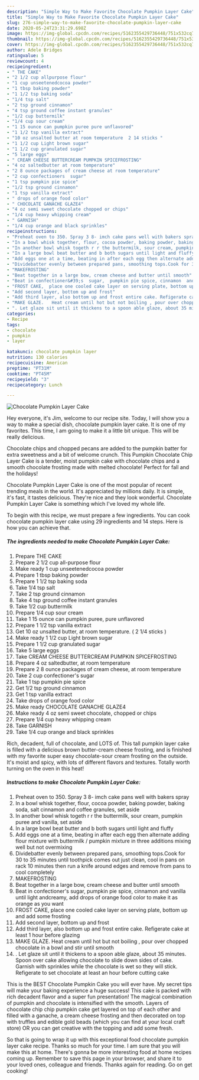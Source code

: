 ```yaml
---
description: "Simple Way to Make Favorite Chocolate Pumpkin Layer Cake"
title: "Simple Way to Make Favorite Chocolate Pumpkin Layer Cake"
slug: 276-simple-way-to-make-favorite-chocolate-pumpkin-layer-cake
date: 2020-05-24T23:31:29.698Z
image: https://img-global.cpcdn.com/recipes/5162355429736448/751x532cq70/chocolate-pumpkin-layer-cake-recipe-main-photo.jpg
thumbnail: https://img-global.cpcdn.com/recipes/5162355429736448/751x532cq70/chocolate-pumpkin-layer-cake-recipe-main-photo.jpg
cover: https://img-global.cpcdn.com/recipes/5162355429736448/751x532cq70/chocolate-pumpkin-layer-cake-recipe-main-photo.jpg
author: Adele Bridges
ratingvalue: 5
reviewcount: 4
recipeingredient:
- " THE CAKE"
- "2 1/2 cup allpurpose flour"
- "1 cup unseetenedcocoa powder"
- "1 tbsp baking powder"
- "1 1/2 tsp baking soda"
- "1/4 tsp salt"
- "2 tsp ground cinnamon"
- "4 tsp ground coffee instant granules"
- "1/2 cup buttermilk"
- "1/4 cup sour cream"
- "1 15 ounce can pumpkin puree pure unflavored"
- "1 1/2 tsp vanilla extract"
- "10 oz unsalted butter at room temperature  2 14 sticks "
- "1 1/2 cup Light brown sugar"
- "1 1/2 cup granulated sugar"
- "5 large eggs"
- " CREAM CHEESE BUTTERCREAM PUMPKIN SPICEFROSTING"
- "4 oz saltedbutter at room temperature"
- "2 8 ounce packages of cream cheese at room temperature"
- "2 cup confectioners  sugar"
- "1 tsp pumpkin pie spice"
- "1/2 tsp ground cinnamon"
- "1 tsp vanilla extract"
- " drops of orange food color"
- " CHOCOLATE GANACHE GLAZE4"
- "4 oz semi sweet chocolate chopped or chips"
- "1/4 cup heavy whipping cream"
- " GARNISH"
- "1/4 cup orange and black sprinkles"
recipeinstructions:
- "Preheat oven to 350. Spray 3 8- imch cake pans well with bakers spray"
- "In a bowl whisk together, flour, cocoa powder, baking powder, baking soda, salt cinnamon and coffee granules,  set aside"
- "In another bowl whisk togeth r r the buttermilk, sour cream, pumpkin puree and vanilla, set aside"
- "In a large bowl beat butter and b both sugars until light and fluffy"
- "Add eggs one at a time, beating in after each egg then alternate adding flour mixture with buttermilk / pumpkin mixture in three additions mixing well but not overmixing"
- "Dividebatter evenly between prepared pans, smoothing tops.Cook for 30 to 35 minutes until toothpick comes out just clean, cool in pans on rack 10 minutes then run a knife around edges and remove from pans to cool completely"
- "MAKEFROSTING"
- "Beat together in a large bow, cream cheese and butter until smooth"
- "Beat in confectioner&#39;s  sugar,  pumpkin pie spice, cinnamon  and vanilla until light andcreamy, add drops of orange food color to make it as orange as you want"
- "FROST CAKE,  place one cooled cake layer on serving plate, bottom up and add some frosting"
- "Add second layer, bottom up and frost"
- "Add third layer, also bottom up and frost entire cake. Refigerate cake at least 1 hour before glazing"
- "MAKE GLAZE.   Heat cream until hot but not boiling , pour over chopped chocolate in a bowl and stir until smooth"
- ". Let glaze sit until it thickens to a spoon able glaze, about 35 minutes. Spoon over cake allowing chocolate to slide down sides of cake. Garnish with sprinkles while the chocolate is wet so they will stick. Refigerate to set chocolate at least an hour before cutting cake"
categories:
- Recipe
tags:
- chocolate
- pumpkin
- layer

katakunci: chocolate pumpkin layer 
nutrition: 130 calories
recipecuisine: American
preptime: "PT31M"
cooktime: "PT45M"
recipeyield: "3"
recipecategory: Lunch

---
```



![Chocolate Pumpkin Layer Cake](https://img-global.cpcdn.com/recipes/5162355429736448/751x532cq70/chocolate-pumpkin-layer-cake-recipe-main-photo.jpg)

Hey everyone, it's Jim, welcome to our recipe site. Today, I will show you a way to make a special dish, chocolate pumpkin layer cake. It is one of my favorites. This time, I am going to make it a little bit unique. This will be really delicious.

Chocolate chips and chopped pecans are added to the pumpkin batter for extra sweetness and a bit of welcome crunch. This Pumpkin Chocolate Chip Layer Cake is a tender, moist pumpkin cake with chocolate chips and a smooth chocolate frosting made with melted chocolate! Perfect for fall and the holidays!

Chocolate Pumpkin Layer Cake is one of the most popular of recent trending meals in the world. It's appreciated by millions daily. It is simple, it's fast, it tastes delicious. They're nice and they look wonderful. Chocolate Pumpkin Layer Cake is something which I've loved my whole life.


To begin with this recipe, we must prepare a few ingredients. You can cook chocolate pumpkin layer cake using 29 ingredients and 14 steps. Here is how you can achieve that.

<!--inarticleads1-->

##### The ingredients needed to make Chocolate Pumpkin Layer Cake:

1. Prepare  THE CAKE
1. Prepare 2 1/2 cup all-purpose flour
1. Make ready 1 cup unseetenedcocoa powder
1. Prepare 1 tbsp baking powder
1. Prepare 1 1/2 tsp baking soda
1. Take 1/4 tsp salt
1. Take 2 tsp ground cinnamon
1. Take 4 tsp ground coffee instant granules
1. Take 1/2 cup buttermilk
1. Prepare 1/4 cup sour cream
1. Take 1 15 ounce can pumpkin puree, pure unflavored
1. Prepare 1 1/2 tsp vanilla extract
1. Get 10 oz unsalted butter, at room temperature. ( 2 1/4 sticks )
1. Make ready 1 1/2 cup Light brown sugar
1. Prepare 1 1/2 cup granulated sugar
1. Take 5 large eggs
1. Take  CREAM CHEESE BUTTERCREAM PUMPKIN SPICEFROSTING
1. Prepare 4 oz saltedbutter, at room temperature
1. Prepare 2 8 ounce packages of cream cheese, at room temperature
1. Take 2 cup confectioner&#39;s  sugar
1. Take 1 tsp pumpkin pie spice
1. Get 1/2 tsp ground cinnamon
1. Get 1 tsp vanilla extract
1. Take  drops of orange food color
1. Make ready  CHOCOLATE GANACHE GLAZE4
1. Make ready 4 oz semi sweet chocolate, chopped or chips
1. Prepare 1/4 cup heavy whipping cream
1. Take  GARNISH
1. Take 1/4 cup orange and black sprinkles


Rich, decadent, full of chocolate, and LOTS of. This tall pumpkin layer cake is filled with a delicious brown butter-cream cheese frosting, and is finished with my favorite super easy chocolate-sour cream frosting on the outside. It&#39;s moist and spicy, with lots of different flavors and textures. Totally worth turning on the oven in this heat! 

<!--inarticleads2-->

##### Instructions to make Chocolate Pumpkin Layer Cake:

1. Preheat oven to 350. Spray 3 8- imch cake pans well with bakers spray
1. In a bowl whisk together, flour, cocoa powder, baking powder, baking soda, salt cinnamon and coffee granules,  set aside
1. In another bowl whisk togeth r r the buttermilk, sour cream, pumpkin puree and vanilla, set aside
1. In a large bowl beat butter and b both sugars until light and fluffy
1. Add eggs one at a time, beating in after each egg then alternate adding flour mixture with buttermilk / pumpkin mixture in three additions mixing well but not overmixing
1. Dividebatter evenly between prepared pans, smoothing tops.Cook for 30 to 35 minutes until toothpick comes out just clean, cool in pans on rack 10 minutes then run a knife around edges and remove from pans to cool completely
1. MAKEFROSTING
1. Beat together in a large bow, cream cheese and butter until smooth
1. Beat in confectioner&#39;s  sugar,  pumpkin pie spice, cinnamon  and vanilla until light andcreamy, add drops of orange food color to make it as orange as you want
1. FROST CAKE,  place one cooled cake layer on serving plate, bottom up and add some frosting
1. Add second layer, bottom up and frost
1. Add third layer, also bottom up and frost entire cake. Refigerate cake at least 1 hour before glazing
1. MAKE GLAZE.   Heat cream until hot but not boiling , pour over chopped chocolate in a bowl and stir until smooth
1. . Let glaze sit until it thickens to a spoon able glaze, about 35 minutes. Spoon over cake allowing chocolate to slide down sides of cake. Garnish with sprinkles while the chocolate is wet so they will stick. Refigerate to set chocolate at least an hour before cutting cake


This is the BEST Chocolate Pumpkin Cake you will ever have. My secret tips will make your baking experience a huge success! This cake is packed with rich decadent flavor and a super fun presentation! The magical combination of pumpkin and chocolate is intensified with the smooth. Layers of chocolate chip chip pumpkin cake get layered on top of each other and filled with a ganache, a cream cheese frosting and then decorated on top with truffles and edible gold beads (which you can find at your local craft store) OR you can get creative with the topping and add some fresh. 

So that is going to wrap it up with this exceptional food chocolate pumpkin layer cake recipe. Thanks so much for your time. I am sure that you will make this at home. There's gonna be more interesting food at home recipes coming up. Remember to save this page in your browser, and share it to your loved ones, colleague and friends. Thanks again for reading. Go on get cooking!
